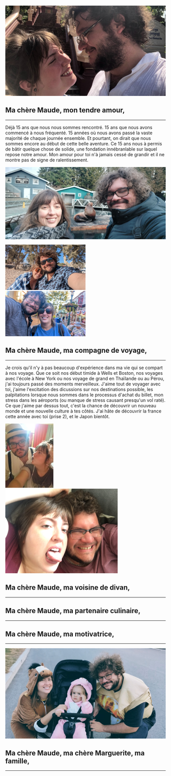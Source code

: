 ![Maude et Alex se regarde devant un temple](/assets/img/maude_alex-intro.jpg)

## Ma chère Maude, mon tendre amour,

---

Déjà 15 ans que nous nous sommes rencontré. 15 ans que nous avons commencé à nous fréquenté. 15 années où nous avons passé la vaste majorité de chaque journée ensemble. Et pourtant, on dirait que nous sommes encore au début de cette belle aventure. Ce 15 ans nous à permis de bâtir quelque chose de solide, une fondation innébranlable sur laquel repose notre amour. Mon amour pour toi n'à jamais cessé de grandir et il ne montre pas de signe de ralentissement.

![Maude et Alex à l'aquarium](/assets/img/maude_alex_otarie.jpg)

<div class="flex">
  <img src="/assets/img/maude_alex-grece.jpg" alt="Maude et Alex en Grèce" width="50%">
  <img src="/assets/img/maude_alex_cape-may.jpg" alt="Maude et Alex à Cape May" width="50%">
</div>

## Ma chère Maude, ma compagne de voyage,

---

Je crois qu'il n'y à pas beaucoup d'expérience dans ma vie qui se compart à nos voyage. Que ce soit nos début timide à Wells et Boston, nos voyages avec l'école à New York ou nos voyage de grand en Thaïlande ou au Pérou, j'ai toujours passé des moments merveilleux. J'aime tout de voyager avec toi, j'aime l'excitation des dicussions sur nos destinations possible, les palpitations lorsque nous sommes dans le processus d'achat du billet, mon stress dans les aéroports (ou manque de stress causant presqu'un vol raté). Ce que j'aime par dessus tout, c'est la chance de découvrir un nouveau monde et une nouvelle culture à tes côtés. J'ai hâte de découvrir la france cette année avec toi (prise 2), et le Japon bientôt.


<div class="flex">
  <img src="/assets/img/maude_alex-costume.jpg" alt="Maude et Alex en costume d'halloween" width="30%">
  <img src="/assets/img/maude_alex-divan.jpg" alt="Maude et Alex grimaçant sur le divant" width="70%">
</div>

## Ma chère Maude, ma voisine de divan,

---

## Ma chère Maude, ma partenaire culinaire,

---

## Ma chère Maude, ma motivatrice,

---

![Maude, Marguerite et Alex à l'halloween](/assets/img/maude_maggie_alex.jpg)
## Ma chère Maude, ma chère Marguerite, ma famille,

---